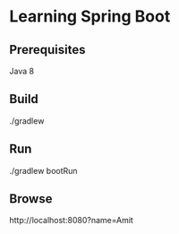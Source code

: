 # Learning Spring Boot

## Prerequisites 
Java 8

## Build
./gradlew

## Run
./gradlew bootRun

## Browse
http://localhost:8080?name=Amit